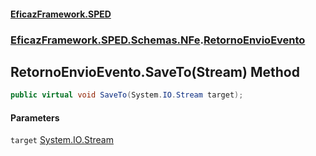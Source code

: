 #### [EficazFramework.SPED](EficazFrameworkSPED.md 'EficazFramework SPED')
### [EficazFramework.SPED.Schemas.NFe](EficazFramework.SPED.Schemas.NFe.md 'EficazFramework.SPED.Schemas.NFe').[RetornoEnvioEvento](EficazFramework.SPED.Schemas.NFe/RetornoEnvioEvento.md 'EficazFramework.SPED.Schemas.NFe.RetornoEnvioEvento')

## RetornoEnvioEvento.SaveTo(Stream) Method

```csharp
public virtual void SaveTo(System.IO.Stream target);
```
#### Parameters

<a name='EficazFramework.SPED.Schemas.NFe.RetornoEnvioEvento.SaveTo(System.IO.Stream).target'></a>

`target` [System.IO.Stream](https://docs.microsoft.com/en-us/dotnet/api/System.IO.Stream 'System.IO.Stream')